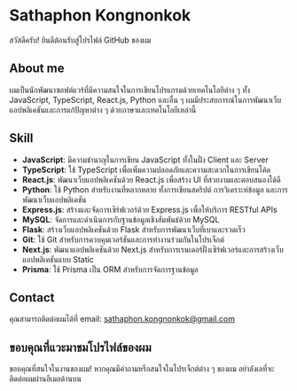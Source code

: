 
# Sathaphon Kongnonkok

สวัสดีครับ! ยินดีต้อนรับสู่โปรไฟล์ GitHub ของผม

## About me

ผมเป็นนักพัฒนาซอฟต์แวร์ที่มีความสนใจในการเขียนโปรแกรมด้วยเทคโนโลยีต่าง ๆ ทั้ง JavaScript, TypeScript, React.js, Python และอื่น ๆ ผมมีประสบการณ์ในการพัฒนาเว็บแอปพลิเคชันและการแก้ปัญหาต่าง ๆ ด้วยภาษาและเทคโนโลยีเหล่านี้


## Skill

- **JavaScript**: มีความชำนาญในการเขียน JavaScript ทั้งในฝั่ง Client และ Server
- **TypeScript**: ใช้ TypeScript เพื่อเพิ่มความปลอดภัยและความสะดวกในการเขียนโค้ด
- **React.js**: พัฒนาเว็บแอปพลิเคชันด้วย React.js เพื่อสร้าง UI ที่สวยงามและตอบสนองได้ดี
- **Python**: ใช้ Python สำหรับงานที่หลากหลาย ทั้งการเขียนสคริปต์ การวิเคราะห์ข้อมูล และการพัฒนาเว็บแอปพลิเคชัน
- **Express.js**: สร้างและจัดการเซิร์ฟเวอร์ด้วย Express.js เพื่อให้บริการ RESTful APIs
- **MySQL**: จัดการและดำเนินการกับฐานข้อมูลเชิงสัมพันธ์ด้วย MySQL
- **Flask**: สร้างเว็บแอปพลิเคชันด้วย Flask สำหรับการพัฒนาเว็บที่เบาและรวดเร็ว
- **Git**: ใช้ Git สำหรับการควบคุมเวอร์ชันและการทำงานร่วมกันในโปรเจ็กต์
- **Next.js**: พัฒนาแอปพลิเคชันด้วย Next.js สำหรับการเรนเดอร์ฝั่งเซิร์ฟเวอร์และการสร้างเว็บแอปพลิเคชันแบบ Static
- **Prisma**: ใช้ Prisma เป็น ORM สำหรับการจัดการฐานข้อมูล


## Contact

คุณสามารถติดต่อผมได้ที่ email: [sathaphon.kongnonkok@gmail.com](mailto:sathaphon.kongnonkok@gmail.com)

## ขอบคุณที่แวะมาชมโปรไฟล์ของผม

ขอบคุณที่สนใจในงานของผม! หากคุณมีคำถามหรือสนใจในโปรเจ็กต์ต่าง ๆ ของผม อย่าลังเลที่จะติดต่อผมผ่านอีเมลด้านบน
